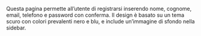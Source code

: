 Questa pagina permette all’utente di registrarsi inserendo nome, cognome, email, telefono e password con conferma.  Il design è basato su un tema scuro con colori prevalenti nero e blu, e include un’immagine di sfondo nella sidebar.
